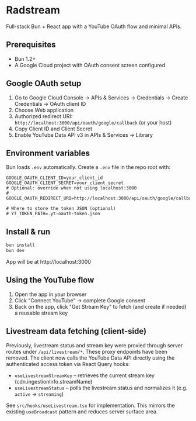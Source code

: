 # Radstream

Full-stack Bun + React app with a YouTube OAuth flow and minimal APIs.

## Prerequisites

- Bun 1.2+
- A Google Cloud project with OAuth consent screen configured

## Google OAuth setup

1. Go to Google Cloud Console → APIs & Services → Credentials → Create Credentials → OAuth client ID
2. Choose Web application
3. Authorized redirect URI: `http://localhost:3000/api/oauth/google/callback` (or your host)
4. Copy Client ID and Client Secret
5. Enable YouTube Data API v3 in APIs & Services → Library

## Environment variables

Bun loads `.env` automatically. Create a `.env` file in the repo root with:

```
GOOGLE_OAUTH_CLIENT_ID=your_client_id
GOOGLE_OAUTH_CLIENT_SECRET=your_client_secret
# Optional: override when not using localhost:3000
# GOOGLE_OAUTH_REDIRECT_URI=http://localhost:3000/api/oauth/google/callback

# Where to store the token JSON (optional)
# YT_TOKEN_PATH=.yt-oauth-token.json
```

## Install & run

```bash
bun install
bun dev
```

App will be at http://localhost:3000

## Using the YouTube flow

1. Open the app in your browser
2. Click "Connect YouTube" → complete Google consent
3. Back on the app, click "Get Stream Key" to fetch (and create if needed) a reusable stream key

## Livestream data fetching (client-side)

Previously, livestream status and stream key were proxied through server routes under `/api/livestream/*`. These proxy endpoints have been removed. The client now calls the YouTube Data API directly using the authenticated access token via React Query hooks:

- `useLivestreamStreamKey` – retrieves the current stream key (cdn.ingestionInfo.streamName)
- `useLivestreamStatus` – polls the livestream status and normalizes it (e.g. `active` → `streaming`)

See `src/hooks/useLivestream.tsx` for implementation. This mirrors the existing `useBroadcast` pattern and reduces server surface area.
